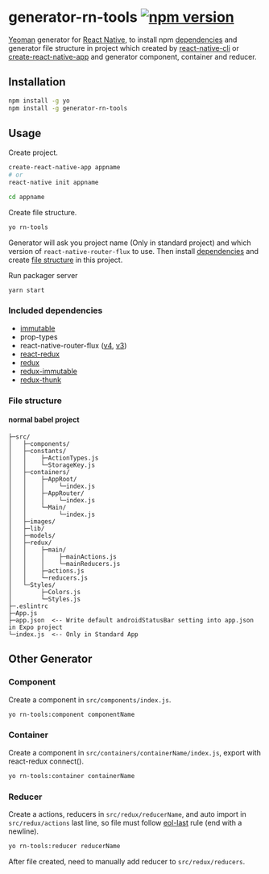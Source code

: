 # generator-rn-tools [![npm version](https://badge.fury.io/js/generator-rn-tools.svg)](https://badge.fury.io/js/generator-rn-tools)

[Yeoman](http://yeoman.io) generator for [React Native](https://facebook.github.io/react-native/), to install npm [dependencies](#included-dependencies) and generator file structure in project which created by [react-native-cli](https://facebook.github.io/react-native/docs/getting-started.html#installing-dependencies) or [create-react-native-app](https://facebook.github.io/react-native/docs/getting-started.html) and generator component, container and reducer.

## Installation

```bash
npm install -g yo
npm install -g generator-rn-tools
```

## Usage

Create project.

```bash
create-react-native-app appname
# or
react-native init appname

cd appname
```

Create file structure.
```bash
yo rn-tools
```

Generator will ask you project name (Only in standard project) and which version of `react-native-router-flux` to use.
Then install [dependencies](#included-dependencies) and create [file structure](#file-structure) in this project.

Run packager server

```bash
yarn start
```

### Included dependencies

* [immutable](https://facebook.github.io/immutable-js/)
* prop-types
* react-native-router-flux ([v4](https://github.com/aksonov/react-native-router-flux), [v3](https://github.com/aksonov/react-native-router-flux/tree/v3))
* [react-redux](https://github.com/reactjs/react-redux)
* [redux](https://github.com/reactjs/redux)
* [redux-immutable](https://github.com/gajus/redux-immutable)
* [redux-thunk](https://github.com/gaearon/redux-thunk)

### File structure

#### normal babel project
```text
├─src/
│   ├─components/
│   ├─constants/
│   │    ├─ActionTypes.js
│   │    └─StorageKey.js
│   ├─containers/
│   │    ├─AppRoot/
│   │    │    └─index.js
│   │    ├─AppRouter/
│   │    │    └─index.js
│   │    └─Main/
│   │         └─index.js
│   ├─images/
│   ├─lib/
│   ├─models/
│   ├─redux/
│   │    ├─main/
│   │    │    ├─mainActions.js
│   │    │    └─mainReducers.js
│   │    ├─actions.js
│   │    └─reducers.js
│   └─Styles/
│        ├─Colors.js
│        └─Styles.js
├─.eslintrc
├─App.js
├─app.json	<-- Write default androidStatusBar setting into app.json in Expo project
└─index.js  <-- Only in Standard App
```

## Other Generator
### Component

Create a component in `src/components/index.js`.

```bash
yo rn-tools:component componentName
```

### Container

Create a component in `src/containers/containerName/index.js`, export with react-redux connect().

```bash
yo rn-tools:container containerName
```

### Reducer

Create a actions, reducers in `src/redux/reducerName`, and auto import in `src/redux/actions` last line, so file must follow [eol-last](https://eslint.org/docs/rules/eol-last) rule (end with a newline).

```bash
yo rn-tools:reducer reducerName
```

After file created, need to manually add reducer to `src/redux/reducers`.
